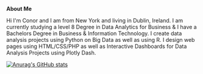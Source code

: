 __About Me__

Hi I'm Conor and I am from New York and living in Dublin, Ireland. I am currently studying a level 8 Degree in Data Analytics for Business & I have a Bachelors Degree in Business & Information Technology. I create data analysis projects using Python on Big Data as well as using R. I design web pages using HTML/CSS/PHP as well as Interactive Dashboards for Data Analysis Projects using Plotly Dash. 






[![Anurag's GitHub stats](https://github-readme-stats.vercel.app/api?username=Conor-McDonnell)](https://github.com/anuraghazra/github-readme-stats)
